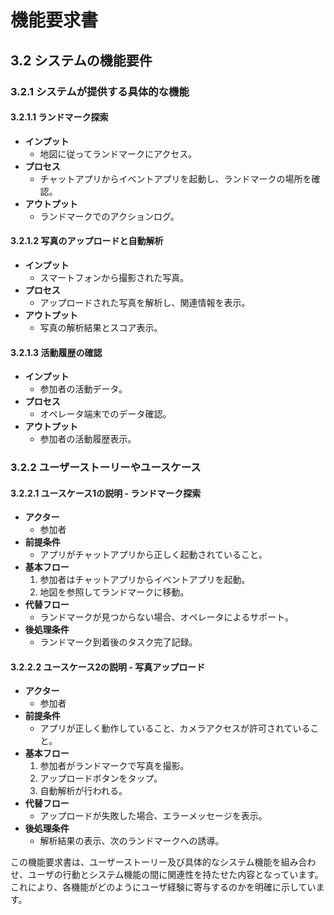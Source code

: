# **機能要求書**

## **3.2 システムの機能要件**

### **3.2.1 システムが提供する具体的な機能**

#### **3.2.1.1 ランドマーク探索**
- **インプット**
  - 地図に従ってランドマークにアクセス。
- **プロセス**
  - チャットアプリからイベントアプリを起動し、ランドマークの場所を確認。
- **アウトプット**
  - ランドマークでのアクションログ。

#### **3.2.1.2 写真のアップロードと自動解析**
- **インプット**
  - スマートフォンから撮影された写真。
- **プロセス**
  - アップロードされた写真を解析し、関連情報を表示。
- **アウトプット**
  - 写真の解析結果とスコア表示。

#### **3.2.1.3 活動履歴の確認**
- **インプット**
  - 参加者の活動データ。
- **プロセス**
  - オペレータ端末でのデータ確認。
- **アウトプット**
  - 参加者の活動履歴表示。

### **3.2.2 ユーザーストーリーやユースケース**

#### **3.2.2.1 ユースケース1の説明 - ランドマーク探索**

- **アクター**
  - 参加者
- **前提条件**
  - アプリがチャットアプリから正しく起動されていること。
- **基本フロー**
  1. 参加者はチャットアプリからイベントアプリを起動。
  2. 地図を参照してランドマークに移動。
- **代替フロー**
  - ランドマークが見つからない場合、オペレータによるサポート。
- **後処理条件**
  - ランドマーク到着後のタスク完了記録。

#### **3.2.2.2 ユースケース2の説明 - 写真アップロード**

- **アクター**
  - 参加者
- **前提条件**
  - アプリが正しく動作していること、カメラアクセスが許可されていること。
- **基本フロー**
  1. 参加者がランドマークで写真を撮影。
  2. アップロードボタンをタップ。
  3. 自動解析が行われる。
- **代替フロー**
  - アップロードが失敗した場合、エラーメッセージを表示。
- **後処理条件**
  - 解析結果の表示、次のランドマークへの誘導。

この機能要求書は、ユーザーストーリー及び具体的なシステム機能を組み合わせ、ユーザの行動とシステム機能の間に関連性を持たせた内容となっています。これにより、各機能がどのようにユーザ経験に寄与するのかを明確に示しています。